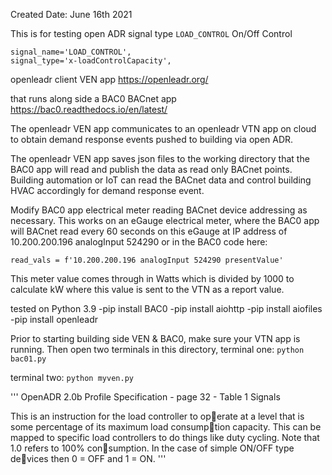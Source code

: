 Created Date: June 16th 2021

This is for testing open ADR signal type `LOAD_CONTROL` On/Off Control

```
signal_name='LOAD_CONTROL',
signal_type='x-loadControlCapacity',
```

openleadr client VEN app
https://openleadr.org/


that runs along side a BAC0 BACnet app
https://bac0.readthedocs.io/en/latest/


The openleadr VEN app communicates to an openleadr VTN app on cloud
to obtain demand response events pushed to building via open ADR.

The openleadr VEN app saves json files to the working directory that
the BAC0 app will read and publish the data as read only BACnet
points. Building automation or IoT can read the BACnet data
and control building HVAC accordingly for demand response event.


Modify BAC0 app electrical meter reading BACnet device addressing 
as necessary. This works on an eGauge electrical meter, where the BAC0 
app will BACnet read every 60 seconds on this eGauge at IP address of 
10.200.200.196 analogInput 524290 or in the BAC0 code here:

`read_vals = f'10.200.200.196 analogInput 524290 presentValue'`

This meter value comes through in Watts which is divided by 1000
to calculate kW where this value is sent to the VTN as a report value.


tested on Python 3.9
-pip install BAC0
-pip install aiohttp
-pip install aiofiles
-pip install openleadr

Prior to starting building side VEN & BAC0, make sure your VTN app
is running. Then open two terminals in this directory, terminal one:
`python bac01.py`

terminal two:
`python myven.py`


'''
OpenADR 2.0b Profile Specification  - page 32 - Table 1 Signals

This is an instruction for 
the load controller to operate at a level that is 
some percentage of its 
maximum load consumption capacity. This can be 
mapped to specific load 
controllers to do things 
like duty cycling. Note that 
1.0 refers to 100% consumption. In the case of 
simple ON/OFF type devices then 0 = OFF and 1 = ON. 
'''

